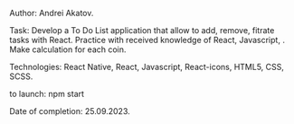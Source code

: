 Author: Andrei Akatov.

Task: Develop a To Do List application that allow to add, remove, fitrate tasks with React. Practice with received knowledge of React, Javascript, . Make calculation for each coin.

Technologies: React Native, React, Javascript, React-icons, HTML5, CSS, SCSS.

to launch: npm start

Date of completion: 25.09.2023.
